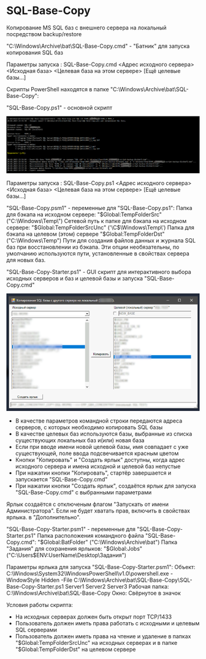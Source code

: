 # SQL-Base-Copy
Копирование MS SQL баз с внешнего сервера на локальный посредством backup/restore

"C:\Windows\Archive\bat\SQL-Base-Copy.cmd" - "Батник" для запуска копирования SQL баз

Параметры запуска : SQL-Base-Copy.cmd <Адрес исходного сервера> <Исходная база> <Целевая база на этом сервере> [Ещё целевые базы...]

Скрипты PowerShell находятся в папке "C:\Windows\Archive\bat\SQL-Base-Copy":

"SQL-Base-Copy.ps1" - основной скрипт

![SQL-Base-Copy.ps1](.pics/SQL-Base-Copy.png)

Параметры запуска : SQL-Base-Copy.ps1 <Адрес исходного сервера> <Исходная база> <Целевая база на этом сервере>  [Ещё целевые базы...]

"SQL-Base-Copy.psm1" - переменные для "SQL-Base-Copy.ps1":
Папка для бэкапа на исходном сервере: "$Global:TempFolderSrc" ("C:\Windows\Temp\")
Сетевой путь к папке для бэкапа на исходном сервере: "$Global:TempFolderSrcUnc" ('\C$\Windows\Temp\')
Папка для бэкапа на целевом (этом) сервере "$Global:TempFolderDst" ("C:\Windows\Temp\")
Пути для создания файлов данных и журнала SQL баз при восстановлении из бэкапа. Эти опции необязательны, по умолчанию используются пути, установленные в свойствах сервера для новых баз.

"SQL-Base-Copy-Starter.ps1" - GUI скрипт для интерактивного выбора исходных серверов и баз и целевой базы и запуска "SQL-Base-Copy.cmd"

![SQL-Base-Copy-Starter.ps1](.pics/s.png)

- В качестве параметров командной строки передаются адреса серверов, с которых необходимо копировать SQL базы
- В качестве целевых баз используются базы, выбранные из списка существующих локальных баз и(или) новая база
- Если при вводе имени новой целевой базы, имя совпадает с уже существующей, поле ввода подсвечивается красным цветом
- Кнопки "Копировать" и "Создать ярлык" доступны, когда адрес исходного сервера и имена исходной и целевой баз непустые
- При нажатии кнопки "Копировать", стартёр завершается и запускается "SQL-Base-Copy.cmd"
- При нажатии кнопки "Создать ярлык", создаётся ярлык для запуска "SQL-Base-Copy.cmd" с выбранными параметрами

Ярлык создаётся с отключеным флагом "Запускать от имени Администратора". Если не будет хватать прав, включить в свойствах ярлыка. в "Дополнительно".
	
"SQL-Base-Copy-Starter.psm1" - переменные для "SQL-Base-Copy-Starter.ps1"
Папка расположения командного файла "SQL-Base-Copy.cmd": "$Global:BatFolder" ("C:\Windows\Archive\bat")
Папка "Задания" для сохранения ярлыков: "$Global:Jobs" ("C:\Users\$ENV:UserName\Desktop\Задания")

Параметры ярлыка для запуска "SQL-Base-Copy-Starter.psm1":
Объект: C:\Windows\System32\WindowsPowerShell\v1.0\powershell.exe -WindowStyle Hidden -File C:\Windows\Archive\bat\SQL-Base-Copy\SQL-Base-Copy-Starter.ps1 Server1 Server2 Server3
Рабочая папка: C:\Windows\Archive\bat\SQL-Base-Copy
Окно: Свёрнутое в значок

Условия работы скрипта:
- На исходных серверах должен быть открыт порт TCP/1433
- Пользователь должен иметь права работать с исходными и целевым SQL серверами
- Пользователь должен иметь права на чтение и удаление в папках "$Global:TempFolderSrcUnc" на исходных серверах и в папке "$Global:TempFolderDst" на целевом сервере

